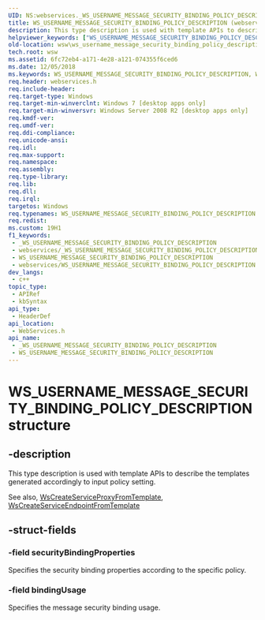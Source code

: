 ```yaml
---
UID: NS:webservices._WS_USERNAME_MESSAGE_SECURITY_BINDING_POLICY_DESCRIPTION
title: WS_USERNAME_MESSAGE_SECURITY_BINDING_POLICY_DESCRIPTION (webservices.h)
description: This type description is used with template APIs to describe the templates generated accordingly to input policy setting.
helpviewer_keywords: ["WS_USERNAME_MESSAGE_SECURITY_BINDING_POLICY_DESCRIPTION","WS_USERNAME_MESSAGE_SECURITY_BINDING_POLICY_DESCRIPTION structure [Web Services for Windows]","webservices/WS_USERNAME_MESSAGE_SECURITY_BINDING_POLICY_DESCRIPTION","wsw.ws_username_message_security_binding_policy_description"]
old-location: wsw\ws_username_message_security_binding_policy_description.htm
tech.root: wsw
ms.assetid: 6fc72eb4-a171-4e28-a121-074355f6ced6
ms.date: 12/05/2018
ms.keywords: WS_USERNAME_MESSAGE_SECURITY_BINDING_POLICY_DESCRIPTION, WS_USERNAME_MESSAGE_SECURITY_BINDING_POLICY_DESCRIPTION structure [Web Services for Windows], webservices/WS_USERNAME_MESSAGE_SECURITY_BINDING_POLICY_DESCRIPTION, wsw.ws_username_message_security_binding_policy_description
req.header: webservices.h
req.include-header: 
req.target-type: Windows
req.target-min-winverclnt: Windows 7 [desktop apps only]
req.target-min-winversvr: Windows Server 2008 R2 [desktop apps only]
req.kmdf-ver: 
req.umdf-ver: 
req.ddi-compliance: 
req.unicode-ansi: 
req.idl: 
req.max-support: 
req.namespace: 
req.assembly: 
req.type-library: 
req.lib: 
req.dll: 
req.irql: 
targetos: Windows
req.typenames: WS_USERNAME_MESSAGE_SECURITY_BINDING_POLICY_DESCRIPTION
req.redist: 
ms.custom: 19H1
f1_keywords:
 - _WS_USERNAME_MESSAGE_SECURITY_BINDING_POLICY_DESCRIPTION
 - webservices/_WS_USERNAME_MESSAGE_SECURITY_BINDING_POLICY_DESCRIPTION
 - WS_USERNAME_MESSAGE_SECURITY_BINDING_POLICY_DESCRIPTION
 - webservices/WS_USERNAME_MESSAGE_SECURITY_BINDING_POLICY_DESCRIPTION
dev_langs:
 - c++
topic_type:
 - APIRef
 - kbSyntax
api_type:
 - HeaderDef
api_location:
 - WebServices.h
api_name:
 - _WS_USERNAME_MESSAGE_SECURITY_BINDING_POLICY_DESCRIPTION
 - WS_USERNAME_MESSAGE_SECURITY_BINDING_POLICY_DESCRIPTION
---
```


# WS_USERNAME_MESSAGE_SECURITY_BINDING_POLICY_DESCRIPTION structure


## -description

This type description is used with template APIs to describe
        the templates generated accordingly to input policy setting.
      

See also,
        <a href="/windows/desktop/api/webservices/nf-webservices-wscreateserviceproxyfromtemplate">WsCreateServiceProxyFromTemplate</a>,
        <a href="/windows/desktop/api/webservices/nf-webservices-wscreateserviceendpointfromtemplate">WsCreateServiceEndpointFromTemplate</a>

## -struct-fields

### -field securityBindingProperties

Specifies the security binding properties according to the specific policy.

### -field bindingUsage

Specifies the message security binding usage.


